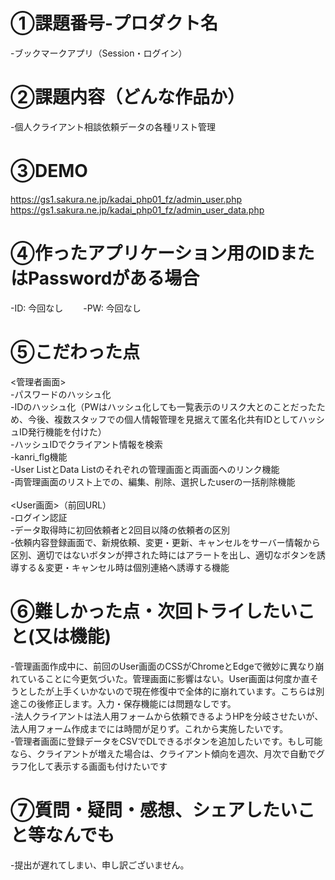 # ①課題番号-プロダクト名　　
-ブックマークアプリ（Session・ログイン）　　

# ②課題内容（どんな作品か）　　
-個人クライアント相談依頼データの各種リスト管理

# ③DEMO　　
https://gs1.sakura.ne.jp/kadai_php01_fz/admin_user.php<br>
https://gs1.sakura.ne.jp/kadai_php01_fz/admin_user_data.php<br>

# ④作ったアプリケーション用のIDまたはPasswordがある場合　　
-ID: 今回なし　　
-PW: 今回なし　　

# ⑤こだわった点
<管理者画面><br>
-パスワードのハッシュ化<br>
-IDのハッシュ化（PWはハッシュ化しても一覧表示のリスク大とのことだったため、今後、複数スタッフでの個人情報管理を見据えて匿名化共有IDとしてハッシュID発行機能を付けた）<br>
-ハッシュIDでクライアント情報を検索<br>
-kanri_flg機能<br>
-User ListとData Listのそれぞれの管理画面と両画面へのリンク機能<br>
-両管理画面のリスト上での、編集、削除、選択したuserの一括削除機能<br>
<br>
<User画面>（前回URL）<br>
-ログイン認証<br>
-データ取得時に初回依頼者と2回目以降の依頼者の区別<br>
-依頼内容登録画面で、新規依頼、変更・更新、キャンセルをサーバー情報から区別、適切ではないボタンが押された時にはアラートを出し、適切なボタンを誘導する＆変更・キャンセル時は個別連絡へ誘導する機能<br>

# ⑥難しかった点・次回トライしたいこと(又は機能)　　
-管理画面作成中に、前回のUser画面のCSSがChromeとEdgeで微妙に異なり崩れていることに今更気づいた。管理画面に影響はない。User画面は何度か直そうとしたが上手くいかないので現在修復中で全体的に崩れています。こちらは別途この後修正します。入力・保存機能には問題なしです。<br>
-法人クライアントは法人用フォームから依頼できるようHPを分岐させたいが、法人用フォーム作成までには時間が足りず。これから実施したいです。<br>
-管理者画面に登録データをCSVでDLできるボタンを追加したいです。もし可能なら、クライアントが増えた場合は、クライアント傾向を週次、月次で自動でグラフ化して表示する画面も付けたいです<br>

# ⑦質問・疑問・感想、シェアしたいこと等なんでも  
-提出が遅れてしまい、申し訳ございません。
